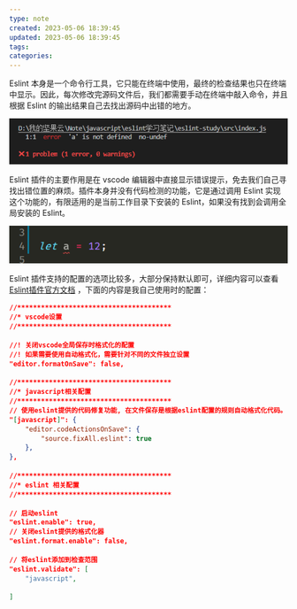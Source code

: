 ```yaml
---
type: note
created: 2023-05-06 18:39:45
updated: 2023-05-06 18:39:45
tags:
categories: 
---
```


Eslint 本身是一个命令行工具，它只能在终端中使用，最终的检查结果也只在终端中显示。因此，每次修改完源码文件后，我们都需要手动在终端中敲入命令，并且根据 Eslint 的输出结果自己去找出源码中出错的地方。

![](附件/image/vscode插件之Eslint_image_1.png)

Eslint 插件的主要作用是在 vscode 编辑器中直接显示错误提示，免去我们自己寻找出错位置的麻烦。插件本身并没有代码检测的功能，它是通过调用 Eslint 实现这个功能的，有限适用的是当前工作目录下安装的 Eslint，如果没有找到会调用全局安装的 Eslint。

![](附件/image/vscode插件之Eslint_image_2.png)

Eslint 插件支持的配置的选项比较多，大部分保持默认即可，详细内容可以查看 [Eslint插件官方文档](https://marketplace.visualstudio.com/items?itemName=dbaeumer.vscode-eslint) ，下面的内容是我自己使用时的配置：

```json
//***************************************
//* vscode设置
//*************************************** 
  
//! 关闭vscode全局保存时格式化的配置
//! 如果需要使用自动格式化，需要针对不同的文件独立设置
"editor.formatOnSave": false,

//***************************************
//* javascript相关配置
//***************************************
// 使用eslint提供的代码修复功能, 在文件保存是根据eslint配置的规则自动格式化代码。
"[javascript]": {
    "editor.codeActionsOnSave": {
        "source.fixAll.eslint": true
    },
},

//***************************************
//* eslint 相关配置
//***************************************

// 启动eslint
"eslint.enable": true, 
// 关闭eslint提供的格式化器
"eslint.format.enable": false,
  
// 将eslint添加到检查范围
"eslint.validate": [
    "javascript",
  
]
```

